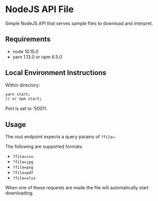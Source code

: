 # NodeJS API File
Simple NodeJS API that serves sample files to download and interpret.

## Requirements
- node 10.15.0
- yarn 1.13.0 or npm 6.5.0

## Local Environment Instructions

Within directory:

```bash
yarn start;
// or npm start;
```

Port is set to `50011.

## Usage

The rout endpoint expects a query params of `?file=`.

The following are supported formats:

- `?file=csv`
- `?file=jpg`
- `?file=png`
- `?file=pdf`
- `?file=xlsx`

When one of these requests are made the file will automatically start downloading.
